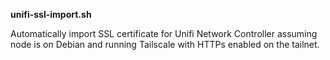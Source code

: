 **unifi-ssl-import.sh**

Automatically import SSL certificate for Unifi Network Controller assuming node is on Debian and running Tailscale with HTTPs enabled on the tailnet.
